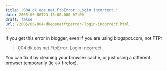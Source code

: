 ```yaml
---
title: '004 dk.eos.net.FtpError: Login incorrect.'
date: 2005-06-06T23:13:00.000-07:00
draft: false
url: /2005/06/004-dkeosnetftperror-login-incorrect.html
---
```


If you get this error in blogger, even if you are using blogspot.com, not FTP:  
  

> 004 dk.eos.net.FtpError: Login incorrect.

  
  
You can fix it by cleaning your browser cache, or just using a different browser temporarily (ie <-> firefox).